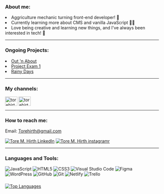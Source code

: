 <h3 align="left">About me:</h3>

<li align="left">Aggriculture mechanic turning front-end developer! 🚀</li>
<li align="left">Currently learning more about CMS and vanilla JavaScript 🧑‍💻</li>
<li align="left">Love being creative and learning new things, and I've always been interested in tech! 🎨</li>

---

<h3 align="left">Ongoing Projects:</h3>

<li align="left"><a href="https://github.com/Torehirth/out-n-about">Out 'n About</a></li>
<li align="left"><a href="https://github.com/Noroff-FEU-Assignments/project-exam-1-Torehirth">Project Exam 1</a></li>
<li align="left"><a href="https://github.com/Torehirth/Rainy-Days">Rainy Days</a></li>

---

<h3 align="left">My channels:</h3>
<p align="left">
<a href="https://linkedin.com/in/torehirth" target="blank"><img align="center" src="https://raw.githubusercontent.com/rahuldkjain/github-profile-readme-generator/master/src/images/icons/Social/linked-in-alt.svg" alt="torehirth" height="30" width="40" /></a>
<a href="https://instagram.com/torehirth" target="blank"><img align="center" src="https://raw.githubusercontent.com/rahuldkjain/github-profile-readme-generator/master/src/images/icons/Social/instagram.svg" alt="torehirth" height="30" width="40" /></a>
</p>


---

<h3 align="left">How to reach me:</h3>
<p>Email: </li><a href="mailto:torehirth@gmail.com">Torehirth@gmail.com</a></p>
<p></p>
<p align="left">
  <a href="https://www.linkedin.com/in/torehirth/" target="blank"><img align="center" src="https://img.shields.io/badge/Tore%20Hirth-0077B5?style=for-the-badge&logo=linkedin&logoColor=white" alt="Tore M. Hirth LinkedIn"  /></a>
  <a href="https://instagram.com/torehirth" target="blank"><img align="center" src="https://img.shields.io/badge/Tore%20Hirth-833AB4.svg?style=for-the-badge&logo=instagram&logoColor=white" alt="Tore M. Hirth instagramr"  /></a>
</p>

---

<h3 align="left">Languages and Tools:</h3>

<!--
<p align="left">
  <a href="https://linkedin.com/in/torehirth">
    <img src="https://skillicons.dev/icons?i=figma,git,github,vscode,html,css,javascript,wordpress" />
  </a>
</p> 
-->

![JavaScript](https://img.shields.io/badge/JavaScript-060606.svg?style=for-the-badge&logo=javascript&logoColor=%23F7DF1E)
![HTML5](https://img.shields.io/badge/html5-%23E34F26.svg?style=for-the-badge&logo=html5&logoColor=white)
![CSS3](https://img.shields.io/badge/css3-%231572B6.svg?style=for-the-badge&logo=css3&logoColor=white)
![Visual Studio Code](https://img.shields.io/badge/Visual%20Studio%20Code-212121.svg?style=for-the-badge&logo=visual-studio-code&logoColor=white)
![Figma](https://img.shields.io/badge/figma-212121.svg?style=for-the-badge&logo=figma&logoColor=white)
![WordPress](https://img.shields.io/badge/WordPress-212121.svg?style=for-the-badge&logo=WordPress&logoColor=white)
![GitHub](https://img.shields.io/badge/github-212121.svg?style=for-the-badge&logo=github&logoColor=white)
![Git](https://img.shields.io/badge/git-212121.svg?style=for-the-badge&logo=git&logoColor=white)
![Netlify](https://img.shields.io/badge/netlify-212121.svg?style=for-the-badge&logo=netlify&logoColor=#00C7B7)
![Trello](https://img.shields.io/badge/Trello-212121.svg?style=for-the-badge&logo=Trello&logoColor=white)


<h3 align="left"></h3>

<a href="https://github.com/torehirth" align="left"><img src="https://github-readme-stats.vercel.app/api/top-langs/?username=torehirth&langs_count=10&title_color=e6edf3&text_color=e6edf3&icon_color=e6edf3&bg_color=0d1117&hide_border=false&border_color=30363d&locale=en&custom_title=Most%20%used" alt="Top Languages" /></a>

<!--
<h3>Visitors:</h3>

![Visitor Count](https://profile-counter.glitch.me/Torehirth/count.svg)
-->
